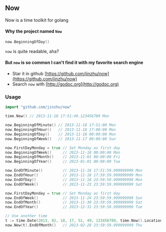 ## Now

Now is a time toolkit for golang

#### Why the project named `Now`

```go
now.BeginningOfDay()
```
`now` is quite readable, aha?

#### But `now` is so common I can't find it with my favorite search engine

* Star it in github [https://github.com/jinzhu/now](https://github.com/jinzhu/now)
* Search `now` with [http://godoc.org](http://godoc.org)

### Usage

```go
import "github.com/jinzhu/now"

time.Now() // 2013-11-18 17:51:49.123456789 Mon

now.BeginningOfMinute() // 2013-11-18 17:51:00 Mon
now.BeginningOfHour()   // 2013-11-18 17:00:00 Mon
now.BeginningOfDay()    // 2013-11-18 00:00:00 Mon
now.BeginningOfWeek()   // 2013-11-17 00:00:00 Sun

now.FirstDayMonday = true // Set Monday as first day
now.BeginningOfWeek()     // 2013-11-18 00:00:00 Mon
now.BeginningOfMonth()    // 2013-11-01 00:00:00 Fri
now.BeginningOfYear()     // 2013-01-01 00:00:00 Tue

now.EndOfMinute()         // 2013-11-18 17:51:59.999999999 Mon
now.EndOfHour()           // 2013-11-18 17:59:59.999999999 Mon
now.EndOfDay()            // 2013-11-18 23:59:59.999999999 Mon
now.EndOfWeek()           // 2013-11-23 23:59:59.999999999 Sat

now.FirstDayMonday = true // Set Monday as first day
now.EndOfWeek()           // 2013-11-24 23:59:59.999999999 Sun
now.EndOfMonth()          // 2013-11-30 23:59:59.999999999 Sat
now.EndOfYear()           // 2013-12-31 23:59:59.999999999 Tue

// Use another time
t := time.Date(2013, 02, 18, 17, 51, 49, 123456789, time.Now().Location())
now.New(t).EndOfMonth()   // 2013-02-28 23:59:59.999999999 Thu
```
